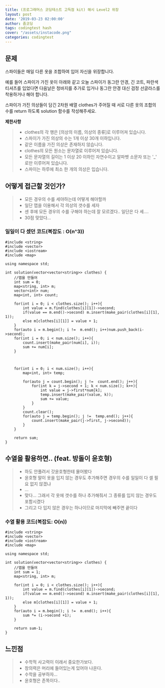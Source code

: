 ```yaml
---
title: (프로그래머스 코딩테스트 고득점 kit) 해시 Level2 위장
layout: post
date: '2019-03-23 02:00:00'
author: 줌코딩
tags: codingtest hash
cover: "/assets/instacode.png"
categories: codingtest
---
```



## 문제

스파이들은 매일 다른 옷을 조합하여 입어 자신을 위장합니다.

예를 들어 스파이가 가진 옷이 아래와 같고 오늘 스파이가 동그란 안경, 긴 코트, 파란색 티셔츠를 입었다면 다음날은 청바지를 추가로 입거나 동그란 안경 대신 검정 선글라스를 착용하거나 해야 합니다.

스파이가 가진 의상들이 담긴 2차원 배열 clothes가 주어질 때 서로 다른 옷의 조합의 수를 return 하도록 solution 함수를 작성해주세요.

**제한사항**
>* clothes의 각 행은 [의상의 이름, 의상의 종류]로 이루어져 있습니다.
>* 스파이가 가진 의상의 수는 1개 이상 30개 이하입니다.
>* 같은 이름을 가진 의상은 존재하지 않습니다.
>* clothes의 모든 원소는 문자열로 이루어져 있습니다.
>* 모든 문자열의 길이는 1 이상 20 이하인 자연수이고 알파벳 소문자 또는 '_' 로만 이루어져 있습니다.
>* 스파이는 하루에 최소 한 개의 의상은 입습니다.


## 어떻게 접근할 것인가?

>* 모든 경우의 수를 세야하는데 어떻게 해야할까
>* 일단 맵을 이용해서 각 의상의 갯수를 세자
>* 센 후에 모든 경우의 수를 구해야 하는데 잘 모르겠다.. 일단은 다 세....
>* 30점 맞았다...



### 일일이 다 셌던 코드(복잡도 : O(n^3))

    #include <string>
    #include <vector>
    #include <iostream>
    #include <map>

    using namespace std;

    int solution(vector<vector<string>> clothes) {
        //맵을 만들어
        int sum = 0;
        map<string, int> m;
        vector<int> num;
        map<int, int> count;

        for(int i = 0; i < clothes.size(); i++){
            int value = m.find(clothes[i][1])->second;
            if(value == m.end()->second) m.insert(make_pair(clothes[i][1], 1));
            else m[clothes[i][1]] = value + 1;
        }
        for(auto i = m.begin(); i !=  m.end(); i++)num.push_back(i->second);
        for(int i = 0; i < num.size(); i++){
            count.insert(make_pair(num[i], i));
            sum += num[i];
        }



        for(int i = 0; i < num.size(); i++){
            map<int, int> temp;

            for(auto j = count.begin(); j !=  count.end(); j++){
                for(int k = j->second + 1; k < num.size(); k++){
                    int value = j->first*num[k];
                    temp.insert(make_pair(value, k));
                    sum += value;
                }
            }
            count.clear();
            for(auto j = temp.begin(); j !=  temp.end(); j++){
                count.insert(make_pair(j->first, j->second));
            }
        }

        return sum;
    }



## 수열을 활용하면.. (feat. 방돌이 윤호형)

>* 하도 안풀려서 갓윤호형한테 물어봤다
>* 윤호형 말이 옷을 입지 않는 경우도 추가해주면 경우의 수를 일일이 다 셀 필요 없지 않겠냐
>* ...
>* 맞다... 그래서 각 옷에 갯수를 하나 추가해줘서 그 종류를 입지 않는 경우도 포함시켰다
>* 그리고 다 입지 않은 경우는 하나이므로 마지막에 빼주면 끝이다

### 수열 활용 코드(복잡도: O(n))

    
    #include <string>
    #include <vector>
    #include <iostream>
    #include <map>
    
    using namespace std;
    
    int solution(vector<vector<string>> clothes) {
        //맵을 만들어
        int sum = 1;
        map<string, int> m;
        
        for(int i = 0; i < clothes.size(); i++){
            int value = m.find(clothes[i][1])->second;
            if(value == m.end()->second) m.insert(make_pair(clothes[i][1], 1));
            else m[clothes[i][1]] = value + 1;
        }
        for(auto i = m.begin(); i !=  m.end(); i++){
            sum *= (i->second +1);
        }
        
        return sum-1;
    }


## 느낀점

>* 수학적 사고력이 이래서 중요한가보다.
>* 창의력은 머리에 들어있는게 있어야 나온다.
>* 수학을 공부하자...
>* 윤호형은 존똑이다..
